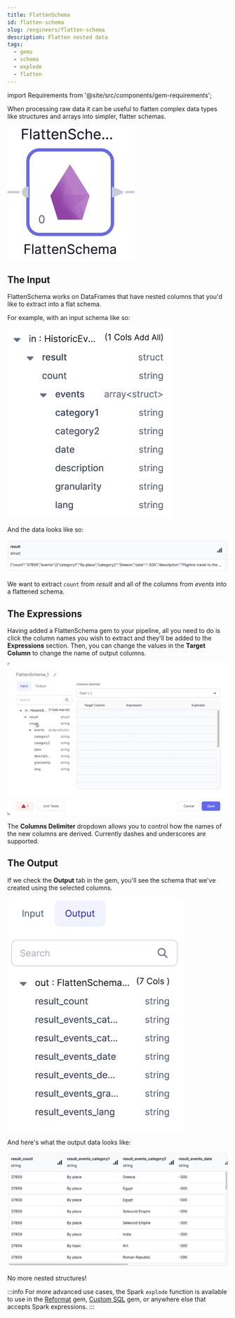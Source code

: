 ```yaml
---
title: FlattenSchema
id: flatten-schema
slug: /engineers/flatten-schema
description: Flatten nested data
tags:
  - gems
  - schema
  - explode
  - flatten
---
```


import Requirements from '@site/src/components/gem-requirements';

<Requirements
  python_package_name="ProphecySparkBasicsPython"
  python_package_version="0.0.1+"
  scala_package_name="ProphecySparkBasicsScala"
  scala_package_version="0.0.1+"
  scala_lib=""
  python_lib=""
  uc_single="14.3+"
  uc_shared="14.3+"
  livy="3.0.1+"
/>

When processing raw data it can be useful to flatten complex data types like structures and arrays into simpler, flatter schemas.

![The FlattenSchema gem](./img/flatten_gem.png)

## The Input

FlattenSchema works on DataFrames that have nested columns that you'd like to extract into a flat schema.

For example, with an input schema like so:

![Input schema](./img/flatten_input.png)

And the data looks like so:

![Input data](./img/flatten_input_interim.png)

We want to extract `count` from _result_ and all of the columns from _events_ into a flattened schema.

## The Expressions

Having added a FlattenSchema gem to your pipeline, all you need to do is click the column names you wish to extract and they'll be added to the **Expressions** section. Then, you can change the values in the **Target Column** to change the name of output columns.

![Adding Expressions](./img/flatten_add_exp.gif)

The **Columns Delimiter** dropdown allows you to control how the names of the new columns are derived. Currently dashes and underscores are supported.

## The Output

If we check the **Output** tab in the gem, you'll see the schema that we've created using the selected columns.

![Output schema](./img/flatten_output.png)

And here's what the output data looks like:

![Output interim](./img/flatten_output_interim.png)

No more nested structures!

:::info
For more advanced use cases, the Spark `explode` function is available to use in the [Reformat](./reformat.md) gem, [Custom SQL](../custom/sql-statement.md) gem, or anywhere else that accepts Spark expressions.
:::
